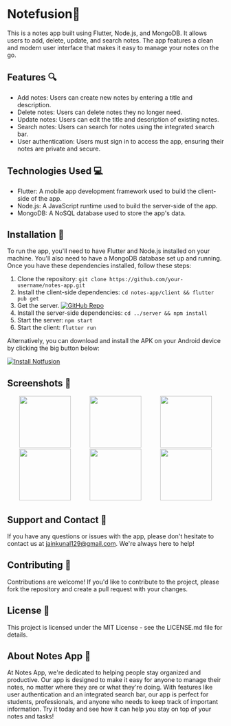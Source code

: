 

# Notefusion📝

This is a notes app built using Flutter, Node.js, and MongoDB. It allows users to add, delete, update, and search notes. The app features a clean and modern user interface that makes it easy to manage your notes on the go.

## Features 🔍

- Add notes: Users can create new notes by entering a title and description.
- Delete notes: Users can delete notes they no longer need.
- Update notes: Users can edit the title and description of existing notes.
- Search notes: Users can search for notes using the integrated search bar.
- User authentication: Users must sign in to access the app, ensuring their notes are private and secure.

## Technologies Used 💻

- Flutter: A mobile app development framework used to build the client-side of the app.
- Node.js: A JavaScript runtime used to build the server-side of the app.
- MongoDB: A NoSQL database used to store the app's data.

## Installation 🚀

To run the app, you'll need to have Flutter and Node.js installed on your machine. You'll also need to have a MongoDB database set up and running. Once you have these dependencies installed, follow these steps:

1. Clone the repository: `git clone https://github.com/your-username/notes-app.git`
2. Install the client-side dependencies: `cd notes-app/client && flutter pub get`
3. Get the server.
[![GitHub Repo](https://img.shields.io/badge/GitHub-Repo-green.svg)](https://github.com/helloamj/Notes-Sever )
4. Install the server-side dependencies: `cd ../server && npm install`
5. Start the server: `npm start`
6. Start the client: `flutter run`


Alternatively, you can download and install the APK on your Android device by clicking the big button below:

[![Install Notfusion](https://img.shields.io/badge/Install-Notfusion%20App-green.svg)](https://drive.google.com/file/d/1Ia0AsRvJCe0nCatOpmkL-objyQ4M483J/view?usp=sharing)

## Screenshots 📱

<p align="center">
  <img src="https://user-images.githubusercontent.com/110400753/236378627-ee91f075-26ad-4bcf-9094-1b697d74e957.png" width="120" hspace="20" />
  <img src="https://user-images.githubusercontent.com/110400753/236378639-882c1be6-abda-420a-9d21-7835de6992ae.png" width="120" hspace="20"/> 
  <img src="https://user-images.githubusercontent.com/110400753/236378660-36b7540d-f0ed-4ecf-9370-66fa57fc0806.png" width="120" hspace="20"/>
  <img src="https://user-images.githubusercontent.com/110400753/236378677-4bf590a0-16ef-414c-9222-f8079bb4be22.png" width="120" hspace="20"/>
  <img src="https://user-images.githubusercontent.com/110400753/236378660-36b7540d-f0ed-4ecf-9370-66fa57fc0806.png" width="120" hspace="20"/>
  <img src="https://user-images.githubusercontent.com/110400753/236378696-e7b0fc0c-9504-4cdf-8705-78b238ef66ec.png" width="120" hspace="20"/>
</p>


## Support and Contact 📧

If you have any questions or issues with the app, please don't hesitate to contact us at jainkunal129@gmail.com. We're always here to help!

## Contributing 🤝

Contributions are welcome! If you'd like to contribute to the project, please fork the repository and create a pull request with your changes.

## License 📜

This project is licensed under the MIT License - see the LICENSE.md file for details.

## About Notes App 🌟

At Notes App, we're dedicated to helping people stay organized and productive. Our app is designed to make it easy for anyone to manage their notes, no matter where they are or what they're doing. With features like user authentication and an integrated search bar, our app is perfect for students, professionals, and anyone who needs to keep track of important information. Try it today and see how it can help you stay on top of your notes and tasks!
